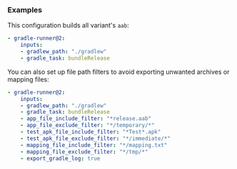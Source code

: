 ### Examples

This configuration builds all variant's `aab`:

```yaml
- gradle-runner@2:
    inputs:
    - gradlew_path: "./gradlew"
    - gradle_task: bundleRelease
```
You can also set up file path filters to avoid exporting unwanted archives or mapping files:

```yaml
- gradle-runner@2:
    inputs:
    - gradlew_path: "./gradlew"
    - gradle_task: bundleRelease
    - app_file_include_filter: "*release.aab"
    - app_file_exclude_filter: "*/temporary/*"
    - test_apk_file_include_filter: "*Test*.apk"
    - test_apk_file_exclude_filter: "*/immediate/*"
    - mapping_file_include_filter: "*/mapping.txt"
    - mapping_file_exclude_filter: "*/tmp/*"
    - export_gradle_log: true
```
